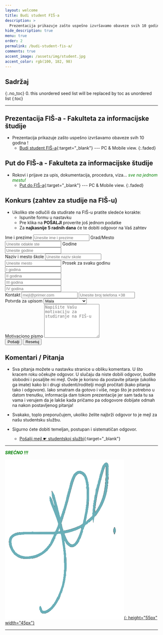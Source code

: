 ```yaml
---
layout: welcome
title: Budi student FIŠ-a
description: >
  Prezentacija prikazuje zašto uspešno izvršavamo obaveze svih 10 godina !
hide_description: true
menu: true
order: 2
permalink: /budi-student-fis-a/
comments: true
accent_image: /assets/img/student.jpg
accent_color: rgb(100, 182, 98)
---
```


## Sadržaj
{:.no_toc}
0. this unordered seed list will be replaced by toc as unordered list
{:toc}

---

## Prezentacija FIŠ-a - Fakulteta za informacijske študije

- Prezentacija prikazuje zašto uspešno izvršavamo obaveze svih 10 godina !
	- [Budi student FIŠ-a](/courses/fis/fis.html){:target="_blank"} --- PC & Mobile view.
  {:.faded}



## Put do FIŠ-a - Fakulteta za informacijske študije

- Rokovi i prijave za upis, dokumentacija, procedura, viza...<font color="green"><i> sve na jednom mestu!</i></font>
	- [Put do FIŠ-a](/courses/fis/put_do_fis_a.html){:target="_blank"} --- PC & Mobile view.
  {:.faded}
	
## Konkurs (zahtev za studije na FIŠ-u)

- Ukoliko ste odlučili da studirate na FIŠ-u pratite sledeće korakte:
	- Ispunite formu u nastavku
	- Pre klika na **POŠALJI** proverite još jednom podatke
	- Za **najkasnije 5 radnih dana** će te dobiti odgovor na Vaš zahtev


<form action="//formspree.io/{{ site.author.email }}?Subject=Zahtev%20za%20upis%20na%20FIŠ"
      method="POST">
    <input type="hidden" name="FIS" value="Zahtev za upis na FIS" />
    <label for="exampleInputEmail1">Ime i prezime</label>
  <input type="text" name="ImePrezime" class="form-control" placeholder="Unesite ime i prezime" required>
  <label for="exampleInputEmail1">Grad/Mesto</label>
  <input type="text" name="Grad" class="form-control" placeholder="Unesite odakle ste" required>
  <label for="exampleInputEmail1">Godine</label>
    <div class="form-row">
      <div class="col-6">
        <input type="number" name="Godine" class="form-control" placeholder="Unesite godine" required>
      </div>
  </div>
    <label for="exampleInputEmail1">Naziv i mesto škole</label>
  <input type="text" name="Skola" class="form-control" placeholder="Unesite naziv skole" required>
    <input type="text" name="Mesto" class="form-control" placeholder="Unesite mesto" required>
    <label for="exampleInputEmail1">Prosek za svaku godinu</label>
  <div class="form-row">
      <div class="col-5">
        <input type="text" name="1Godina" class="form-control" placeholder="I godina" required>
      </div>
      <div class="col-5">
          <input type="text" name="2Godina" class="form-control" placeholder="II godina" required>
      </div>
      <div class="col-5">
        <input type="text" name="3Godina" class="form-control" placeholder="III godina" required>
      </div>
      <div class="col-5">
          <input type="text" name="4Godina" class="form-control" placeholder="IV godina" required>
      </div>
  </div>
    <label for="exampleInputEmail1">Kontakt</label>
        <input type="email" name="Mail" class="form-control"  placeholder="mejl@primer.com" required>
          <input type="text" name="Telefon" class="form-control" placeholder="Unesite broj telefona +38" required>
  <div class="col-8">
      <label for="exampleFormControlSelect1">Potvrda za upisom </label>
      <select class="form-control" type="text" name="Potvrda" id="exampleFormControlSelect1">
        <option>Mala</option>
        <option>Jos uvek razmisljam</option>
        <option>Nije sigurno</option>
        <option>Velika</option>
        <option>Sigurno dolazim</option>
      </select>
    </div>
      <div class="form-group">
    <label for="exampleFormControlTextarea1">Motivaciono pismo</label>
    <textarea class="form-control" type="text" name="MotivacionoPismo"  rows="7" placeholder="Napišite Vašu motivaciju za studiranje na FIŠ-u" required></textarea>
  </div>
    <input type="hidden" name="_next" value="{{ site.baseurl }}/zahtev-poslat" />
    <input type="hidden" name="_subject" value="New submission from {{ site.url }}{{ site.baseurl }}" />
    <input type="text" name="_gotcha" style="display:none" />
    <button type="submit" class="btn btn-primary">Pošalji</button>
    <button type="reset" class="btn btn-primary">Resetuj</button>
</form>

## Komentari / Pitanja

- Sva pitanja možete u nastavku stranice u obliku komentara. U što kracem roku očekujte odgovor. U slučaju da niste dobili odgovor, budite slobodni i posaljite mi mejl. Ovde je korisno da postavite pitanje (ukoliko ga imate) kako bi i drugi studenti/roditelji mogli pročitati (kako pitanja tako i odgovore). Iako smatram da gotovo i više, nego što je potrebno u datom trenutku, informacija dam tokom prezentacije jer sam tada tu sa vama i verujem da je lakše kada pričamo pa odogovore dobijate odmah na nakon postavljenog pitanja!

- Svakako, toplo preporučujem, ukoliko želite najbrži odgovor to je mejl za našu studentsku službu.
- Sigurno ćete dobiti temeljan, postupan i sistematičan odgovor.
  - [Pošalji mejl ☛ studentskoj službi](mailto:marjana.miskovic@fis.unm.si?Subject=Pitanje%20u%20vezi%20sa%20https://milovan.tomasevic.fis.unm.si/budi-student-fis-a/){:target="_blank"}

---
<!--author-->

<font color="green"><i><b>SREĆNO !!!</b></i></font> <br>

[![Milovan Tomašević - Potpis](/assets/img/MilovanTomasevicPotpis.png){: height="55px" width="45px"}](/resume/)

---